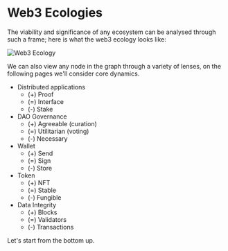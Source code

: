 # Web3 Ecologies

The viability and significance of any ecosystem can be analysed through such a frame; here is what the web3 ecology looks like:

![Web3 Ecology](/assets/web3/web3ecology.png)

We can also view any node in the graph through a variety of lenses, on the following pages we'll consider core dynamics.

- Distributed applications
  - (+) Proof
  - (=) Interface
  - (-) Stake
- DAO Governance
  - (+) Agreeable (curation)
  - (=) Utilitarian (voting)
  - (-) Necessary
- Wallet
  - (+) Send
  - (=) Sign
  - (-) Store
- Token
  - (+) NFT
  - (=) Stable
  - (-) Fungible
- Data Integrity
  - (+) Blocks
  - (=) Validators
  - (-) Transactions

Let's start from the bottom up.
